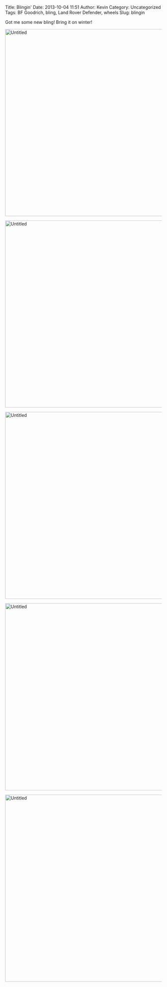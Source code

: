Title: Blingin'
Date: 2013-10-04 11:51
Author: Kevin
Category: Uncategorized
Tags: BF Goodrich, bling, Land Rover Defender, wheels
Slug: blingin

Got me some new bling! Bring it on winter!

<a data-flickr-embed="true" href="https://www.flickr.com/photos/Kevinisageek/23419395225/in/album-72157661860451895/" title="Untitled"><img src="https://farm1.staticflickr.com/765/23419395225_93576c4209_c.jpg" width="800" height="600" alt="Untitled"></a>

<a data-flickr-embed="true" href="https://www.flickr.com/photos/Kevinisageek/23419401435/in/album-72157661860451895/" title="Untitled"><img src="https://farm6.staticflickr.com/5715/23419401435_1413cc4d1d_c.jpg" width="800" height="600" alt="Untitled"></a>

<a data-flickr-embed="true" href="https://www.flickr.com/photos/Kevinisageek/23336249811/in/album-72157661860451895/" title="Untitled"><img src="https://farm6.staticflickr.com/5749/23336249811_0dc79766f3_c.jpg" width="800" height="600" alt="Untitled"></a>

<a data-flickr-embed="true" href="https://www.flickr.com/photos/Kevinisageek/23419306065/in/album-72157661860451895/" title="Untitled"><img src="https://farm1.staticflickr.com/670/23419306065_5bea74aeee_c.jpg" width="800" height="600" alt="Untitled"></a>

<a data-flickr-embed="true" href="https://www.flickr.com/photos/Kevinisageek/23393154266/in/album-72157661860451895/" title="Untitled"><img src="https://farm1.staticflickr.com/746/23393154266_565243999b_c.jpg" width="800" height="600" alt="Untitled"></a>